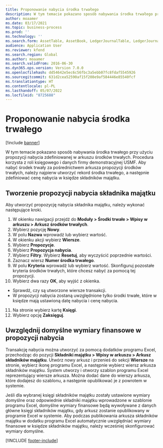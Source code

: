 ```yaml
---
title: Proponowanie nabycia środka trwałego
description: W tym temacie pokazano sposób nabywania środka trwałego przy użyciu propozycji nabycia zdefiniowanej w arkuszu środków trwałych.
author: moaamer
ms.date: 03/17/2021
ms.topic: business-process
ms.prod: ''
ms.technology: ''
ms.search.form: AssetTable, AssetBook, LedgerJournalTable, LedgerJournalTransAsset, SysQueryForm
audience: Application User
ms.reviewer: kfend
ms.search.region: Global
ms.author: moaamer
ms.search.validFrom: 2016-06-30
ms.dyn365.ops.version: Version 7.0.0
ms.openlocfilehash: dd54642e5ec6c56fbc3a5ebb07fc8fdaf5545926
ms.sourcegitcommit: 631d2cea52590af15f208e9af584446e85540fcf
ms.translationtype: HT
ms.contentlocale: pl-PL
ms.lasthandoff: 05/07/2022
ms.locfileid: "8725688"
---
```

# <a name="propose-fixed-asset-acquisitions"></a>Proponowanie nabycia środka trwałego

[!include [banner](../../includes/banner.md)]

W tym temacie pokazano sposób nabywania środka trwałego przy użyciu propozycji nabycia zdefiniowanej w arkuszu środków trwałych. Procedura korzysta z roli księgowego i danych firmy demonstracyjnej USMF. Aby nabyć środek trwały za pośrednictwem arkusza propozycji środków trwałych, należy najpierw utworzyć rekord środka trwałego, a następnie zdefiniować cenę nabycia w księdze składników majątku.

## <a name="create-an-asset-acquisition-proposal"></a>Tworzenie propozycji nabycia składnika majątku

Aby utworzyć propozycję nabycia składnika majątku, należy wykonać następujące kroki. 

1. W okienku nawigacji przejdź do **Moduły > Środki trwałe > Wpisy w arkuszu > Arkusz środków trwałych**.
2. Wybierz pozycję **Nowy**.
3. W polu **Nazwa** wprowadź lub wybierz wartość.
4. W okienku akcji wybierz **Wiersze**.
5. Wybierz **Propozycje**.
6. Wybierz **Propozycja nabycia**.
7. Wybierz **Filtry**. Wybierz **Resetuj**, aby wyczyścić poprzednie wartości.
8. Zaznacz wiersz **Numer środka trwałego**.
9. W polu **Kryteria** wprowadź lub wybierz wartość. Skonfiguruj pozostałe kryteria środków trwałych, które chcesz nabyć za pomocą tej propozycji.  
10. Wybierz dwa razy **OK**, aby wyjść z okienka.
- Sprawdź, czy są utworzone wiersze transakcji.  
- W propozycji nabycia zostaną uwzględnione tylko środki trwałe, które w księdze mają ustawioną datę nabycia i cenę nabycia.  
11. Na stronie wybierz kartę **Księgi**.
12. Wybierz opcję **Zaksięguj**.

## <a name="include-default-financial-dimensions-in-an-acquisition-proposal"></a>Uwzględnij domyślne wymiary finansowe w propozycji nabycia

Transakcję nabycia można utworzyć za pomocą dodatków programu Excel, przechodząc do pozycji **Składniki majątku > Wpisy w arkuszu > Arkusz składników majątku**. Utwórz nowy arkusz i przenieś do sekcji **Wiersze** na stronie, wybierz ikonę programu Excel, a następnie wybierz wiersz arkusza składników majątku. System utworzy i otworzy szablon programu Excel reprezentujący wiersze arkusza. Można dodać dane do wierszy arkusza, które dodajesz do szablonu, a następnie opublikować je z powrotem w systemie. 

Jeśli dla wybranej księgi składników majątku zostały ustawione wymiary domyślne oraz odpowiednie składniki majątku wprowadzone w szablonie programu Excel, domyślne wymiary finansowe będą wywoływane z danych główne księgi składników majątku, gdy arkusz zostanie opublikowany w programie Excel w systemie. Aby podczas publikowania arkusza składników majątku w dodatku programu Excel automatycznie uwzględniać wymiary finansowe w księdze składników majątku, należy wcześniej skonfigurować wymiary domyślne.  


[!INCLUDE [footer-include](../../../includes/footer-banner.md)]
